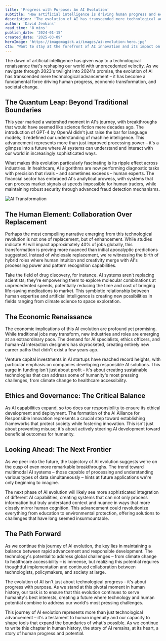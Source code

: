 ```yaml
---
title: 'Progress with Purpose: An AI Evolution'
subtitle: 'How artificial intelligence is driving human progress and economic transformation'
description: 'The evolution of AI has transcended mere technological advancement to become a fundamental force driving human progress. From healthcare to finance, AI is reshaping industries while creating new opportunities. This exploration reveals how AI is enhancing rather than replacing human capabilities, fostering economic renaissance, and addressing global challenges through responsible innovation.'
author: 'David Jenkins'
read_time: '8 mins'
publish_date: '2024-01-15'
created_date: '2025-03-09'
heroImage: 'https://imagemagick.ai/images/ai-evolution-hero.jpg'
cta: 'Want to stay at the forefront of AI innovation and its impact on industry? Follow us on LinkedIn for daily insights into the evolving world of artificial intelligence and join a community of forward-thinking professionals shaping the future.'
---
```


The dawn of artificial intelligence has given way to a technological renaissance that's reshaping our world with unprecedented velocity. As we navigate through 2023's twilight into 2024's promise, the evolution of AI has transcended mere technological advancement – it has become a fundamental force driving human progress, economic transformation, and societal change.

## The Quantum Leap: Beyond Traditional Boundaries

This year marked a watershed moment in AI's journey, with breakthroughs that would have seemed like science fiction mere decades ago. The introduction of GPT-4 by OpenAI didn't just raise the bar for language models; it redefined our understanding of machine intelligence. This advancement represents more than just improved processing power – it's a glimpse into a future where AI systems can understand and interact with our world in increasingly sophisticated ways.

What makes this evolution particularly fascinating is its ripple effect across industries. In healthcare, AI algorithms are now performing diagnostic tasks with precision that rivals – and sometimes exceeds – human experts. The financial sector has embraced AI's analytical prowess, with systems that can process market signals at speeds impossible for human traders, while maintaining robust security through advanced fraud detection mechanisms.

![AI Transformation](https://i.magick.ai/PIXE/1738406182200_ai_transformation.jpg)

## The Human Element: Collaboration Over Replacement

Perhaps the most compelling narrative emerging from this technological revolution is not one of replacement, but of enhancement. While studies indicate AI will impact approximately 40% of jobs globally, this transformation is proving more nuanced than initial apocalyptic predictions suggested. Instead of wholesale replacement, we're witnessing the birth of hybrid roles where human intuition and creativity merge with AI's processing power and pattern recognition capabilities.

Take the field of drug discovery, for instance. AI systems aren't replacing scientists; they're empowering them to explore molecular combinations at unprecedented speeds, potentially reducing the time and cost of bringing life-saving medications to market. This symbiotic relationship between human expertise and artificial intelligence is creating new possibilities in fields ranging from climate science to space exploration.

## The Economic Renaissance

The economic implications of this AI evolution are profound yet promising. While traditional jobs may transform, new industries and roles are emerging at an extraordinary pace. The demand for AI specialists, ethics officers, and human-AI interaction designers has skyrocketed, creating entirely new career paths that didn't exist a few years ago.

Venture capital investments in AI startups have reached record heights, with particular emphasis on companies developing responsible AI solutions. This surge in funding isn't just about profit – it's about creating sustainable technologies that can address some of humanity's most pressing challenges, from climate change to healthcare accessibility.

## Ethics and Governance: The Critical Balance

As AI capabilities expand, so too does our responsibility to ensure its ethical development and deployment. The formation of the AI Alliance for Responsible Innovation represents a crucial step toward establishing frameworks that protect society while fostering innovation. This isn't just about preventing misuse; it's about actively steering AI development toward beneficial outcomes for humanity.

## Looking Ahead: The Next Frontier

As we peer into the future, the trajectory of AI evolution suggests we're on the cusp of even more remarkable breakthroughs. The trend toward multimodal AI systems – those capable of processing and understanding various types of data simultaneously – hints at future applications we're only beginning to imagine.

The next phase of AI evolution will likely see more sophisticated integration of different AI capabilities, creating systems that can not only process information but truly understand context and nuance in ways that more closely mirror human cognition. This advancement could revolutionize everything from education to environmental protection, offering solutions to challenges that have long seemed insurmountable.

## The Path Forward

As we continue this journey of AI evolution, the key lies in maintaining a balance between rapid advancement and responsible development. The technology's potential to address global challenges – from climate change to healthcare accessibility – is immense, but realizing this potential requires thoughtful implementation and continued collaboration between technologists, policymakers, and society at large.

The evolution of AI isn't just about technological progress – it's about progress with purpose. As we stand at this pivotal moment in human history, our task is to ensure that this evolution continues to serve humanity's best interests, creating a future where technology and human potential combine to address our world's most pressing challenges.

This journey of AI evolution represents more than just technological advancement – it's a testament to human ingenuity and our capacity to shape tools that expand the boundaries of what's possible. As we continue to write this chapter in human history, the story of AI remains, at its heart, a story of human progress and potential.